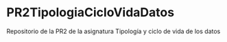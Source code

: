 # PR2TipologiaCicloVidaDatos
Repositorio de la PR2 de la asignatura Tipología y ciclo de vida de los datos 
